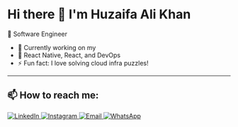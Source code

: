 # Hi there 👋 I'm Huzaifa Ali Khan

🚀 Software Engineer

- 🔭 Currently working on my   
- 🌱 React Native, React, and DevOps  
- ⚡ Fun fact: I love solving cloud infra puzzles!

---

## 📫 How to reach me:

<a href="https://www.linkedin.com/in/huzaifa-ali-09aa38247">
  <img src="https://img.shields.io/badge/LinkedIn-0077B5?style=for-the-badge&logo=linkedin&logoColor=white" alt="LinkedIn"/>
</a>
<a href="https://instagram.com/Aleekhan48">
  <img src="https://img.shields.io/badge/Instagram-E4405F?style=for-the-badge&logo=instagram&logoColor=white" alt="Instagram"/>
</a>
<a href="mailto:huzaifalikhan48@gmail.com">
  <img src="https://img.shields.io/badge/Email-D14836?style=for-the-badge&logo=gmail&logoColor=white" alt="Email"/>
</a>
<a href="https://wa.me/923043923901">
  <img src="https://img.shields.io/badge/WhatsApp-25D366?style=for-the-badge&logo=whatsapp&logoColor=white" alt="WhatsApp"/>
</a>
